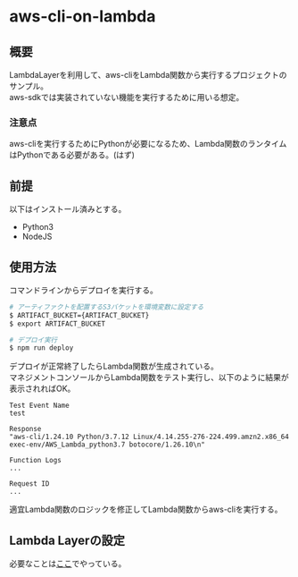 # aws-cli-on-lambda
## 概要
LambdaLayerを利用して、aws-cliをLambda関数から実行するプロジェクトのサンプル。  
aws-sdkでは実装されていない機能を実行するために用いる想定。  
  
### 注意点
aws-cliを実行するためにPythonが必要になるため、Lambda関数のランタイムはPythonである必要がある。(はず)

## 前提
以下はインストール済みとする。
- Python3
- NodeJS

## 使用方法
コマンドラインからデプロイを実行する。
```bash
# アーティファクトを配置するS3バケットを環境変数に設定する
$ ARTIFACT_BUCKET={ARTIFACT_BUCKET}
$ export ARTIFACT_BUCKET

# デプロイ実行
$ npm run deploy
```
デプロイが正常終了したらLambda関数が生成されている。  
マネジメントコンソールからLambda関数をテスト実行し、以下のように結果が表示されればOK。  
```
Test Event Name
test

Response
"aws-cli/1.24.10 Python/3.7.12 Linux/4.14.255-276-224.499.amzn2.x86_64 exec-env/AWS_Lambda_python3.7 botocore/1.26.10\n"

Function Logs
...

Request ID
...
```
適宜Lambda関数のロジックを修正してLambda関数からaws-cliを実行する。

## Lambda Layerの設定
必要なことは[ここ](./script/awscli.sh)でやっている。
